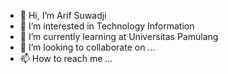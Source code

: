 - 👋 Hi, I’m Arif Suwadji
- 👀 I’m interested in Technology Information
- 🌱 I’m currently learning at Universitas Pamulang
- 💞️ I’m looking to collaborate on ...
- 📫 How to reach me ...

<!---
SuwadjiAri/SuwadjiAri is a ✨ special ✨ repository because its `README.md` (this file) appears on your GitHub profile.
You can click the Preview link to take a look at your changes.
--->
